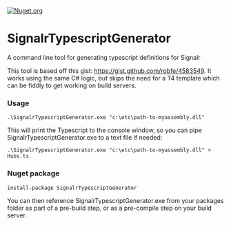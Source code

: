 [![Nuget.org](https://img.shields.io/nuget/v/SignalrTypescriptGenerator.svg?style=flat)](https://www.nuget.org/packages/SignalrTypescriptGenerator)

# SignalrTypescriptGenerator
A command line tool for generating typescript definitions for Signalr

This tool is based off this gist: https://gist.github.com/robfe/4583549. It works using the same C# logic, but skips the need for a T4 template which can be fiddly to get working on build servers.

### Usage

    .\SignalrTypescriptGenerator.exe "c:\etc\path-to-myassembly.dll"

This will print the Typescript to the console window, so you can pipe SignalrTypescriptGenerator.exe to a text file if needed:

    .\SignalrTypescriptGenerator.exe "c:\etc\path-to-myassembly.dll" > Hubs.ts

### Nuget package

    install-package SignalrTypescriptGenerator
    
You can then reference SignalrTypescriptGenerator.exe from your packages folder as part of a pre-build step, or as a pre-compile step on your build server.

